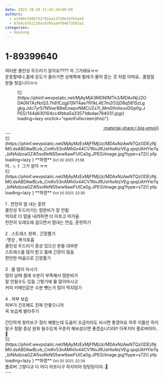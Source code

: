 ```yaml
---
date: 2021-10-20 21:41:24+09:00
authors:
  - e1d90c5986753792aa12720e15f63ae9
  - 67b4c6fb2220ac6705aa97046f3503a1
categories:
  - Hayoung
---
```


# 1-89399640

<div class="post-container" markdown="1">
<div class="content-container md-sidebar__scrollwrap" markdown="1">

여러분 콜린성 두드러기 알아요???? 저 그거래요ㅠㅠ <br>운동할때나,몸에 온도가 올라가면 상체쪽에 벌레가 물어 뜯는 것 처럼 아파요.. 콜잘알 분들 찾습니다ㅁㅁ
<figure markdown="1">
![](https://phinf.wevpstatic.net/MjAyMjA3MDNfMTk3/MDAxNjU2ODA0NTAzNzQ3.7h81CzgjI7jNT4ae7fII1kL4E7m2O2jD8q581SzLggkg.Jdc7yr57N5iwrB8eEowpvNMCUZx7l_Mm0XmlsuvDGp0g.JPEG/144a630104cc4fbba5a33571dbdae784031.jpg){ loading=lazy onclick="openFullscreen(this)"}
</figure>


</div>
</div>

<div style="text-align: right;" markdown="1">
<a href="https://weverse.io/fromis9/fanpost/1-89399640" style="text-align: right;">:material-share:{.big-emoji}</a>
</div>
---

<div class="comments-container md-sidebar__scrollwrap" markdown="1">
<div class="comment" markdown="1">
<div class='id-container' markdown="1">
![](https://phinf.wevpstatic.net/MjAyMzExMjFfMjUz/MDAxNzAwNTQzODEzNjM0.dsABDAwBLvb_CmKv53nAMh0x44CV1NvJRUsHloAtzVEg.spqUAHYle7q_biNAdzoaGZ4l5soReNS5ww6awFUlCa0g.JPEG/image.jpg?type=s72){ pfp loading=lazy }
**<span class="artist">하영</span>** <small>Oct 20 2021, 21:58</small><br>
</div>
<div class='comment-body' markdown="1">
어.. ㄴㅏ 그거 알아 ㅠㅠ
</div>
</div>
<div class="comment" markdown="1">
<div class='id-container' markdown="1">
![](https://phinf.wevpstatic.net/MjAyMzExMjFfMjUz/MDAxNzAwNTQzODEzNjM0.dsABDAwBLvb_CmKv53nAMh0x44CV1NvJRUsHloAtzVEg.spqUAHYle7q_biNAdzoaGZ4l5soReNS5ww6awFUlCa0g.JPEG/image.jpg?type=s72){ pfp loading=lazy }
**<span class="artist">하영</span>** <small>Oct 20 2021, 22:30</small><br>
</div>
<div class='comment-body' markdown="1">
<br>1 . 천천히 땀 내는 훈련<br>콜린성 두드러기는 땀분비가 잘 안됨<br>억지로 더 땀을 내려하면 더 아프고 따가움<br>천천히 오래오래 걸으면서 땀내는 연습, 훈련하기<br><br>2 . 스트레스 완화 , 긴장풀기<br>-명상 , 복식호흡<br>콜린성 두드러기 증상 있으신 분들 대부분<br>스트레스를 많이 받고 몸에 긴장이 많음<br>편안한 마음으로 긴장풀기<br><br>3 . 물 많이 마시기<br>땀이 날때 몸에 수분이 부족해서 땀분비가<br>잘 안될수도 있음 그렇기에 물 많이마시고<br>커피 카페인같은 수분 뺏는거 많이 먹지않기<br><br>4 . 피부 보습<br>피부가 건조해도 진짜 안좋으니까<br>꼭 보습제 발라주기<br><br>간단하게 찾아보구 정리 해봤는데 도움이 조금이라도 되시면 좋겠어요 하루 이틀만 하지말구 정말 증상 완화 될수있게 꾸준히 해보셨으면 좋겠습니다아!! 아푸지마 플로버야아..🥺
</div>
</div>
<div class="comment" markdown="1">
<div class='id-container' markdown="1">
![](https://phinf.wevpstatic.net/MjAyMzExMjFfMjUz/MDAxNzAwNTQzODEzNjM0.dsABDAwBLvb_CmKv53nAMh0x44CV1NvJRUsHloAtzVEg.spqUAHYle7q_biNAdzoaGZ4l5soReNS5ww6awFUlCa0g.JPEG/image.jpg?type=s72){ pfp loading=lazy }
**<span class="artist">하영</span>** <small>Oct 20 2021, 22:34</small><br>
</div>
<div class='comment-body' markdown="1">
플로버 그렇다규 다 어디 아프다구 하지마아 탕탕탕이야..🔫
</div>
</div>
</div>
---

